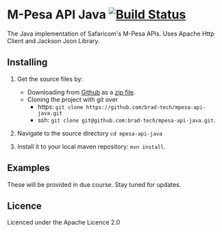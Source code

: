# M-Pesa API Java [![Build Status](https://travis-ci.com/brad-tech/mpesa-api-java.svg?branch=master)](https://travis-ci.com/brad-tech/mpesa-api-java)
The Java implementation of Safaricom's M-Pesa APIs. Uses Apache Http Client and Jackson Json Library.

## Installing
1. Get the source files by:
   - Downloading from [Github](https://github.com/brad-tech/mpesa-api-java) as a [zip file](https://github.com/brad-tech/mpesa-api-java/archive/master.zip).
   - Cloning the project with git over 
     * https: `git clone https://github.com/brad-tech/mpesa-api-java.git`
     * ssh: `git clone git@github.com:brad-tech/mpesa-api-java.git`.
  
2. Navigate to the source directory `cd mpesa-api-java`
3. Install it to your local maven repository: `mvn install`.

## Examples
These will be provided in due course. Stay tuned for updates.

## Licence
Licenced under the Apache Licence 2.0 

